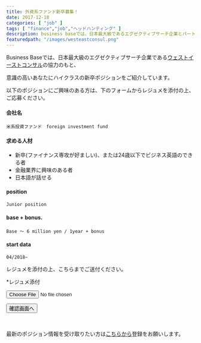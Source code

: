 ```yaml
---
title: 外資系ファンド新卒募集！
date: 2017-12-18
categories: [ "job" ]
tags: [ "finance","job","ヘッドハンティング" ]
description: business baseでは、日本最大級であるエグゼクティブサーチ企業とパートナーシップを結び、意識の高い方だけに希少なポジションをご紹介しています。
featuredpath: "/images/westeastconsul.png"
---
```


Business Baseでは、日本最大級のエグゼクティブサーチ企業である<a href="http://ewc.co.jp/Default.aspx">ウェストイーストコンサル</a>の協力のもと、


意識の高いあなたにハイクラスの新卒ポジションをご紹介しています。


以下のポジションにご興味のある方は、下のフォームからレジュメを添付の上、ご応募ください。


#### 会社名

    米系投資ファンド　foreign investment fund

#### 求める人材

- 新卒(ファイナンス専攻が好ましい)、または24歳以下でビジネス英語のできる者
- 金融業界に興味のある者
- 日本語が話せる


#### position

    Junior position


#### base + bonus. 

    Base 〜 6 million yen / 1year + bonus

#### start data

    04/2018~


レジュメを添付の上、こちらまでご送付ください。
<p><span class="required">*</span>レジュメ添付</p>
<p><input name="field_4665216" type="file" size="150">
</p>

<p><input name="submit" type="submit" value="確認画面へ" size="150"></p>


</br>

最新のポジション情報を受け取りたい方は<a href="http://busi-base.tk/service/newgrad">こちらから</a>登録をお願いします。

</br>


